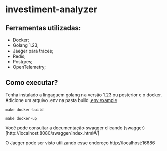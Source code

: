 # investiment-analyzer

## Ferramentas utilizadas:

* Docker;
* Golang 1.23;
* Jaeger para traces;
* Redis;
* Postgres;
* OpenTelemetry;

## Como executar?

Tenha instalado a lingaguem golang na versão 1.23 ou posterior e o docker.
Adicione um arquivo .env na pasta build
[.env.example](../../Documentos/investiment-analyzer/.env.example)

~~~ make 
make docker-build
~~~

~~~ make 
make docker-up
~~~


Você pode consultar a documentação swagger clicando (swagger)[http://localhost:8080/swagger/index.html#/]

O Jaeger pode ser visto utilizando esse endereço http://localhost:16686